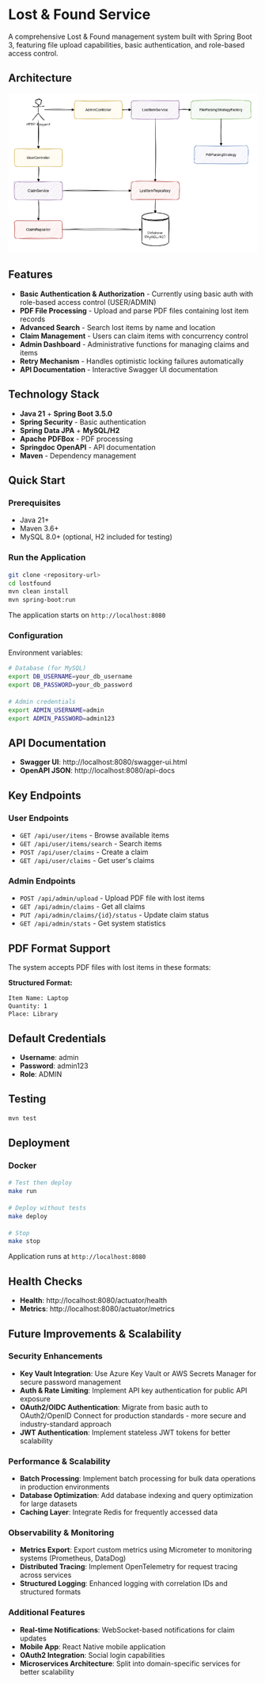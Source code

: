 # Lost & Found Service

A comprehensive Lost & Found management system built with Spring Boot 3, featuring file upload capabilities, basic authentication, and role-based access control.

## Architecture

![Architecture Diagram](docs/flow.drawio.png)

## Features

- **Basic Authentication & Authorization** - Currently using basic auth with role-based access control (USER/ADMIN)
- **PDF File Processing** - Upload and parse PDF files containing lost item records
- **Advanced Search** - Search lost items by name and location
- **Claim Management** - Users can claim items with concurrency control
- **Admin Dashboard** - Administrative functions for managing claims and items
- **Retry Mechanism** - Handles optimistic locking failures automatically
- **API Documentation** - Interactive Swagger UI documentation

## Technology Stack

- **Java 21** + **Spring Boot 3.5.0**
- **Spring Security** - Basic authentication
- **Spring Data JPA** + **MySQL/H2**
- **Apache PDFBox** - PDF processing
- **Springdoc OpenAPI** - API documentation
- **Maven** - Dependency management

## Quick Start

### Prerequisites
- Java 21+
- Maven 3.6+
- MySQL 8.0+ (optional, H2 included for testing)

### Run the Application
```bash
git clone <repository-url>
cd lostfound
mvn clean install
mvn spring-boot:run
```

The application starts on `http://localhost:8080`

### Configuration

Environment variables:
```bash
# Database (for MySQL)
export DB_USERNAME=your_db_username
export DB_PASSWORD=your_db_password

# Admin credentials
export ADMIN_USERNAME=admin
export ADMIN_PASSWORD=admin123
```

## API Documentation

- **Swagger UI**: http://localhost:8080/swagger-ui.html
- **OpenAPI JSON**: http://localhost:8080/api-docs

## Key Endpoints

### User Endpoints
- `GET /api/user/items` - Browse available items
- `GET /api/user/items/search` - Search items
- `POST /api/user/claims` - Create a claim
- `GET /api/user/claims` - Get user's claims

### Admin Endpoints
- `POST /api/admin/upload` - Upload PDF file with lost items
- `GET /api/admin/claims` - Get all claims
- `PUT /api/admin/claims/{id}/status` - Update claim status
- `GET /api/admin/stats` - Get system statistics

## PDF Format Support

The system accepts PDF files with lost items in these formats:

**Structured Format:**
```
Item Name: Laptop
Quantity: 1
Place: Library
```

## Default Credentials

- **Username**: admin
- **Password**: admin123
- **Role**: ADMIN

## Testing

```bash
mvn test
```

## Deployment

### Docker
```bash
# Test then deploy
make run

# Deploy without tests
make deploy

# Stop
make stop
```

Application runs at `http://localhost:8080`

## Health Checks

- **Health**: http://localhost:8080/actuator/health
- **Metrics**: http://localhost:8080/actuator/metrics

## Future Improvements & Scalability

### Security Enhancements
- **Key Vault Integration**: Use Azure Key Vault or AWS Secrets Manager for secure password management
- **Auth & Rate Limiting**: Implement API key authentication for public API exposure
- **OAuth2/OIDC Authentication**: Migrate from basic auth to OAuth2/OpenID Connect for production standards - more secure and industry-standard approach
- **JWT Authentication**: Implement stateless JWT tokens for better scalability

### Performance & Scalability
- **Batch Processing**: Implement batch processing for bulk data operations in production environments
- **Database Optimization**: Add database indexing and query optimization for large datasets
- **Caching Layer**: Integrate Redis for frequently accessed data

### Observability & Monitoring
- **Metrics Export**: Export custom metrics using Micrometer to monitoring systems (Prometheus, DataDog)
- **Distributed Tracing**: Implement OpenTelemetry for request tracing across services
- **Structured Logging**: Enhanced logging with correlation IDs and structured formats

### Additional Features
- **Real-time Notifications**: WebSocket-based notifications for claim updates
- **Mobile App**: React Native mobile application
- **OAuth2 Integration**: Social login capabilities
- **Microservices Architecture**: Split into domain-specific services for better scalability 
